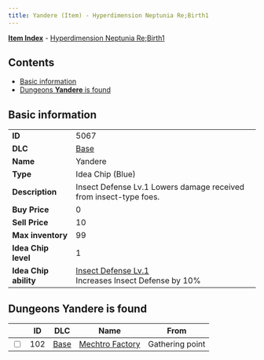 ```yaml
---
title: Yandere (Item) - Hyperdimension Neptunia Re;Birth1
---
```


[**Item Index**](/neptunia/rb1/item/index.html) - [Hyperdimension Neptunia Re;Birth1](/neptunia/rb1)

## Contents

- [Basic information](#basic-information)
- [Dungeons **Yandere** is found](#dungeons-yandere-is-found)
## Basic information

|   |   |
| -- | -- |
| **ID** | 5067 |
| **DLC** | [Base](/neptunia/rb1/dlc/1-base.html) |
| **Name** | Yandere |
| **Type** | Idea Chip (Blue) |
| **Description** | Insect Defense Lv.1 Lowers damage received from insect-type foes. |
| **Buy Price** | 0 |
| **Sell Price** | 10 |
| **Max inventory** | 99 |
| **Idea Chip level** | 1 |
| **Idea Chip ability** | [Insect Defense Lv.1](/neptunia/rb1/avatar/1-9566-insect-defense-lv-1.html)<br />Increases Insect Defense by 10% |


## Dungeons **Yandere** is found

|    | ID | DLC | Name | From |
| -- | -- | --- | ---- | ---- |
| <input type="checkbox" id="rb1-dungeon-1-102" class="trackbox" /> | 102 | [Base](/neptunia/rb1/dlc/1-base.html) | [Mechtro Factory](/neptunia/rb1/dungeon/1-102-mechtro-factory.html) | Gathering point |
